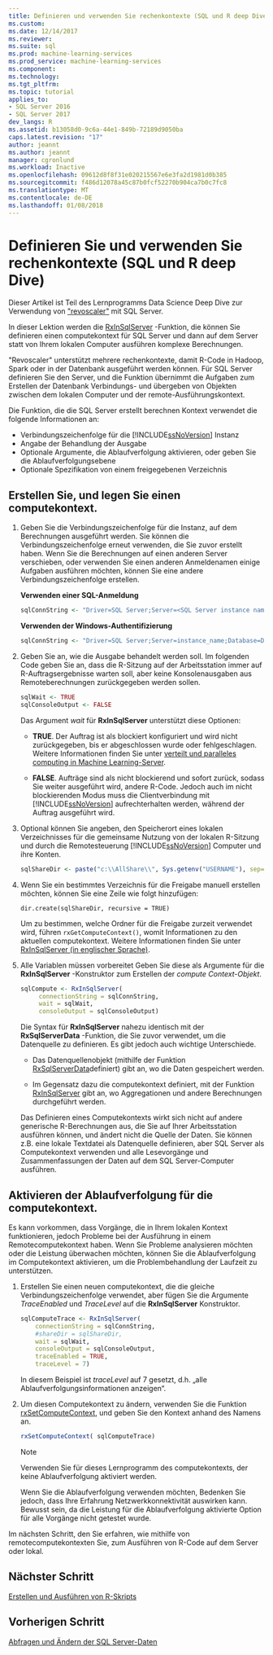 ```yaml
---
title: Definieren und verwenden Sie rechenkontexte (SQL und R deep Dive) | Microsoft Docs
ms.custom: 
ms.date: 12/14/2017
ms.reviewer: 
ms.suite: sql
ms.prod: machine-learning-services
ms.prod_service: machine-learning-services
ms.component: 
ms.technology: 
ms.tgt_pltfrm: 
ms.topic: tutorial
applies_to:
- SQL Server 2016
- SQL Server 2017
dev_langs: R
ms.assetid: b13058d0-9c6a-44e1-849b-72189d9050ba
caps.latest.revision: "17"
author: jeannt
ms.author: jeannt
manager: cgronlund
ms.workload: Inactive
ms.openlocfilehash: 09612d8f8f31e020215567e6e3fa2d1981d0b385
ms.sourcegitcommit: f486d12078a45c87b0fcf52270b904ca7b0c7fc8
ms.translationtype: MT
ms.contentlocale: de-DE
ms.lasthandoff: 01/08/2018
---
```

# <a name="define-and-use-compute-contexts-sql-and-r-deep-dive"></a>Definieren Sie und verwenden Sie rechenkontexte (SQL und R deep Dive)

Dieser Artikel ist Teil des Lernprogramms Data Science Deep Dive zur Verwendung von ["revoscaler"](https://docs.microsoft.com/machine-learning-server/r-reference/revoscaler/revoscaler) mit SQL Server.

In dieser Lektion werden die [RxInSqlServer](https://docs.microsoft.com/machine-learning-server/r-reference/revoscaler/rxinsqlserver) -Funktion, die können Sie definieren einen computekontext für SQL Server und dann auf dem Server statt von Ihrem lokalen Computer ausführen komplexe Berechnungen. 

"Revoscaler" unterstützt mehrere rechenkontexte, damit R-Code in Hadoop, Spark oder in der Datenbank ausgeführt werden können. Für SQL Server definieren Sie den Server, und die Funktion übernimmt die Aufgaben zum Erstellen der Datenbank Verbindungs- und übergeben von Objekten zwischen dem lokalen Computer und der remote-Ausführungskontext.

Die Funktion, die die SQL Server erstellt berechnen Kontext verwendet die folgende Informationen an:

- Verbindungszeichenfolge für die [!INCLUDE[ssNoVersion](../../includes/ssnoversion-md.md)] Instanz
- Angabe der Behandlung der Ausgabe
- Optionale Argumente, die Ablaufverfolgung aktivieren, oder geben Sie die Ablaufverfolgungsebene
- Optionale Spezifikation von einem freigegebenen Verzeichnis

## <a name="create-and-set-a-compute-context"></a>Erstellen Sie, und legen Sie einen computekontext.

1. Geben Sie die Verbindungszeichenfolge für die Instanz, auf dem Berechnungen ausgeführt werden.  Sie können die Verbindungszeichenfolge erneut verwenden, die Sie zuvor erstellt haben. Wenn Sie die Berechnungen auf einen anderen Server verschieben, oder verwenden Sie einen anderen Anmeldenamen einige Aufgaben ausführen möchten, können Sie eine andere Verbindungszeichenfolge erstellen.

    **Verwenden einer SQL-Anmeldung**

      ```R
      sqlConnString <- "Driver=SQL Server;Server=<SQL Server instance name>; Database=<database name>;Uid=<SQL user name>;Pwd=<password>"
      ```

    **Verwenden der Windows-Authentifizierung**

      ```R
      sqlConnString <- "Driver=SQL Server;Server=instance_name;Database=DeepDive;Trusted_Connection=True"
      ```
2. Geben Sie an, wie die Ausgabe behandelt werden soll. Im folgenden Code geben Sie an, dass die R-Sitzung auf der Arbeitsstation immer auf R-Auftragsergebnisse warten soll, aber keine Konsolenausgaben aus Remoteberechnungen zurückgegeben werden sollen.
  
    ```R
    sqlWait <- TRUE
    sqlConsoleOutput <- FALSE
    ```
  
    Das Argument *wait* für **RxInSqlServer** unterstützt diese Optionen:
  
    -   **TRUE**. Der Auftrag ist als blockiert konfiguriert und wird nicht zurückgegeben, bis er abgeschlossen wurde oder fehlgeschlagen.  Weitere Informationen finden Sie unter [verteilt und paralleles computing in Machine Learning-Server](https://docs.microsoft.com/machine-learning-server/r/how-to-revoscaler-distributed-computing).
  
    -   **FALSE**. Aufträge sind als nicht blockierend und sofort zurück, sodass Sie weiter ausgeführt wird, andere R-Code. Jedoch auch im nicht blockierenden Modus muss die Clientverbindung mit [!INCLUDE[ssNoVersion](../../includes/ssnoversion-md.md)] aufrechterhalten werden, während der Auftrag ausgeführt wird.

3. Optional können Sie angeben, den Speicherort eines lokalen Verzeichnisses für die gemeinsame Nutzung von der lokalen R-Sitzung und durch die Remotesteuerung [!INCLUDE[ssNoVersion](../../includes/ssnoversion-md.md)] Computer und ihre Konten.

    ```R
    sqlShareDir <- paste("c:\\AllShare\\", Sys.getenv("USERNAME"), sep="")
    ```
    
4. Wenn Sie ein bestimmtes Verzeichnis für die Freigabe manuell erstellen möchten, können Sie eine Zeile wie folgt hinzufügen:

    ```
    dir.create(sqlShareDir, recursive = TRUE)
    ```

    Um zu bestimmen, welche Ordner für die Freigabe zurzeit verwendet wird, führen `rxGetComputeContext()`, womit Informationen zu den aktuellen computekontext. Weitere Informationen finden Sie unter [RxInSqlServer (in englischer Sprache)](https://docs.microsoft.com/machine-learning-server/r-reference/revoscaler/).

4. Alle Variablen müssen vorbereitet Geben Sie diese als Argumente für die **RxInSqlServer** -Konstruktor zum Erstellen der *compute Context-Objekt*.

    ```R
    sqlCompute <- RxInSqlServer(  
         connectionString = sqlConnString,
         wait = sqlWait,
         consoleOutput = sqlConsoleOutput)
    ```
    
    Die Syntax für **RxInSqlServer** nahezu identisch mit der **RxSqlServerData** -Funktion, die Sie zuvor verwendet, um die Datenquelle zu definieren. Es gibt jedoch auch wichtige Unterschiede.
      
    - Das Datenquellenobjekt (mithilfe der Funktion [RxSqlServerData](https://docs.microsoft.com/machine-learning-server/r-reference/revoscaler/rxsqlserverdata)definiert) gibt an, wo die Daten gespeichert werden.
    
    - Im Gegensatz dazu die computekontext definiert, mit der Funktion [RxInSqlServer](https://docs.microsoft.com/machine-learning-server/r-reference/revoscaler/rxinsqlserver) gibt an, wo Aggregationen und andere Berechnungen durchgeführt werden.
    
    Das Definieren eines Computekontexts wirkt sich nicht auf andere generische R-Berechnungen aus, die Sie auf Ihrer Arbeitsstation ausführen können, und ändert nicht die Quelle der Daten. Sie können z.B. eine lokale Textdatei als Datenquelle definieren, aber SQL Server als Computekontext verwenden und alle Lesevorgänge und Zusammenfassungen der Daten auf dem SQL Server-Computer ausführen.

## <a name="enable-tracing-on-the-compute-context"></a>Aktivieren der Ablaufverfolgung für die computekontext.

Es kann vorkommen, dass Vorgänge, die in Ihrem lokalen Kontext funktionieren, jedoch Probleme bei der Ausführung in einem Remotecomputekontext haben. Wenn Sie Probleme analysieren möchten oder die Leistung überwachen möchten, können Sie die Ablaufverfolgung im Computekontext aktivieren, um die Problembehandlung der Laufzeit zu unterstützen.

1. Erstellen Sie einen neuen computekontext, die die gleiche Verbindungszeichenfolge verwendet, aber fügen Sie die Argumente *TraceEnabled* und *TraceLevel* auf die **RxInSqlServer** Konstruktor.

    ```R
    sqlComputeTrace <- RxInSqlServer(
        connectionString = sqlConnString,
        #shareDir = sqlShareDir,
        wait = sqlWait,
        consoleOutput = sqlConsoleOutput,
        traceEnabled = TRUE,
        traceLevel = 7)
    ```
  
    In diesem Beispiel ist *traceLevel* auf 7 gesetzt, d.h. „alle Ablaufverfolgungsinformationen anzeigen“.

2. Um diesen Computekontext zu ändern, verwenden Sie die Funktion [rxSetComputeContext](https://docs.microsoft.com/machine-learning-server/r-reference/revoscaler/rxsetcomputecontext), und geben Sie den Kontext anhand des Namens an.

    ```R
    rxSetComputeContext( sqlComputeTrace)
    ```

    > [!NOTE]
    > 
    > Verwenden Sie für dieses Lernprogramm des computekontexts, der keine Ablaufverfolgung aktiviert werden. 
    > 
    > Wenn Sie die Ablaufverfolgung verwenden möchten, Bedenken Sie jedoch, dass Ihre Erfahrung Netzwerkkonnektivität auswirken kann. Bewusst sein, da die Leistung für die Ablaufverfolgung aktivierte Option für alle Vorgänge nicht getestet wurde.

Im nächsten Schritt, den Sie erfahren, wie mithilfe von remotecomputekontexten Sie, zum Ausführen von R-Code auf dem Server oder lokal.

## <a name="next-step"></a>Nächster Schritt

[Erstellen und Ausführen von R-Skripts](../../advanced-analytics/tutorials/deepdive-create-and-run-r-scripts.md)

## <a name="previous-step"></a>Vorherigen Schritt

[Abfragen und Ändern der SQL Server-Daten](../../advanced-analytics/tutorials/deepdive-query-and-modify-the-sql-server-data.md)
